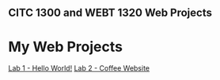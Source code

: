## CITC 1300 and WEBT 1320 Web Projects

<h1>My Web Projects</h1>
<a href="Lab 1/index.html"> Lab 1 - Hello World!</a>
<a href="Lab 2/index.html"> Lab 2 - Coffee Website</a>
